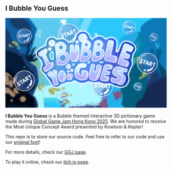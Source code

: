 ## I Bubble You Guess
![Alt text](Assets/Textures/logo2.png)

**I Bubble You Guess** is a Bubble themed interactive 3D pictionary game made during [Global Game Jam Hong Kong 2025](https://ggjhk.com/). We are honored to receive the Most Unique Concept Award presented by Kowloon & Kepler!

This repo is to store our source code. Feel free to refer to our code and use our [original font](https://github.com/jiaqi404/I_Bubble_You_Guess/blob/main/Assets/TextMesh%20Pro/Fonts/Bubble_guess-Regular%20SDF.asset)!

For more details, check our [GGJ page](https://globalgamejam.org/games/2025/i-bubble-you-guess-1).

To play it online, check our [itch.io page](https://captainceleste.itch.io/i-bubble-you-guess).

